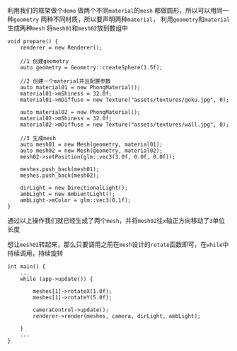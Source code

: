 利用我们的框架做个`demo`
做两个不同`material`的`mesh`
都做圆形，所以可以用同一种`geometry`
两种不同材质，所以要声明两种`material`，
利用`geometry`和`material`生成两种`mesh`
将`mesh01`和`mesh02`放到数组中
```
void prepare() {
    renderer = new Renderer();

    //1 创建geometry
    auto geometry = Geometry::createSphere(1.5f);

    //2 创建一个material并且配置参数
    auto material01 = new PhongMaterial();
    material01->mShiness = 32.0f;
    material01->mDiffuse = new Texture("assets/textures/goku.jpg", 0);

    auto material02 = new PhongMaterial();
    material02->mShiness = 32.0f;
    material02->mDiffuse = new Texture("assets/textures/wall.jpg", 0);

    //3 生成mesh
    auto mesh01 = new Mesh(geometry, material01);
    auto mesh02 = new Mesh(geometry, material02);
    mesh02->setPosition(glm::vec3(3.0f, 0.0f, 0.0f));

    meshes.push_back(mesh01);
    meshes.push_back(mesh02);

    dirLight = new DirectionalLight();
    ambLight = new AmbientLight();
    ambLight->mColor = glm::vec3(0.1f);
}
```
通过以上操作我们就已经生成了两个`mesh`，并将`mesh02`往`x`轴正方向移动了`3`单位长度

想让`mesh02`转起来，那么只要调用之前在`mesh`设计的`rotate`函数即可，在`while`中持续调用，持续旋转
```
int main() {
	...
    while (app->update()) {

        meshes[1]->rotateX(1.0f);
        meshes[1]->rotateY(5.0f);

        cameraControl->update();
        renderer->render(meshes, camera, dirLight, ambLight);

    }
	...
}
```
<!--stackedit_data:
eyJoaXN0b3J5IjpbLTEzNDc0NzQ1NTEsMTc4ODc1NzgzM119
-->
